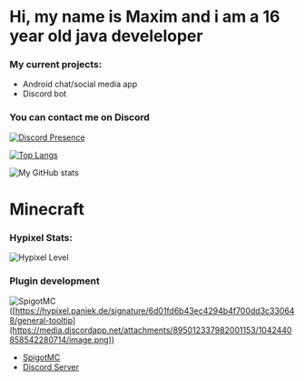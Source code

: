 # Hi, my name is Maxim and i am a 16 year old java develeloper

### My current projects:
- Android chat/social media app
- Discord bot

### You can contact me on Discord
[![Discord Presence](https://lanyard.cnrad.dev/api/759334613335670805)](https://discord.com/users/759334613335670805)

[![Top Langs](https://github-readme-stats.vercel.app/api/top-langs/?username=JavaDevMC&layout=compat&theme=radical)](https://github.com/anuraghazra/github-readme-stats)

![My GitHub stats](https://github-readme-stats.vercel.app/api?username=JavaDevMC&theme=radical&hide=contribs,prs)

# Minecraft
### Hypixel Stats:
![Hypixel Level](https://hypixel.paniek.de/signature/6d01fd6b43ec4294b4f700dd3c330648/general-tooltip)

### Plugin development
![SpigotMC](https://www.spigotmc.org/resources/authors/1620695/)([https://hypixel.paniek.de/signature/6d01fd6b43ec4294b4f700dd3c330648/general-tooltip](https://media.discordapp.net/attachments/895012337982001153/1042440858542280714/image.png))



- [SpigotMC](https://www.spigotmc.org/resources/authors/1620695/)
- [Discord Server](https://discord.gg/gbqF32Qsv2)
